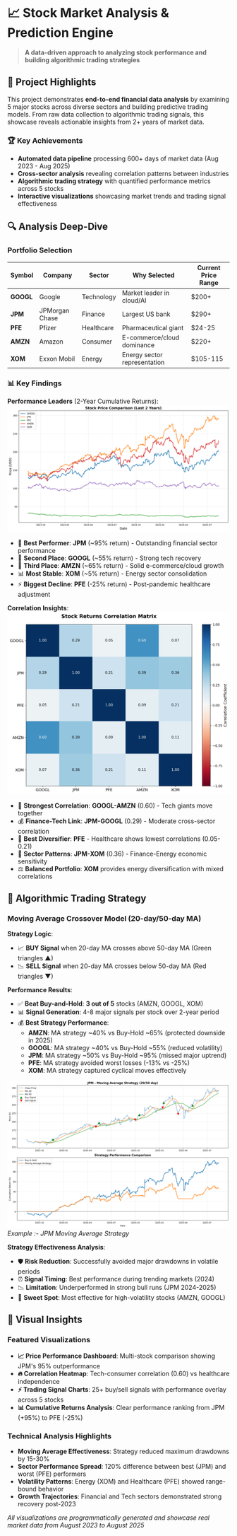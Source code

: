 # 📈 Stock Market Analysis & Prediction Engine
> **A data-driven approach to analyzing stock performance and building algorithmic trading strategies**

## 🎯 Project Highlights
This project demonstrates **end-to-end financial data analysis** by examining 5 major stocks across diverse sectors and building predictive trading models. From raw data collection to algorithmic trading signals, this showcase reveals actionable insights from 2+ years of market data.

### 🏆 Key Achievements
- **Automated data pipeline** processing 600+ days of market data (Aug 2023 - Aug 2025)
- **Cross-sector analysis** revealing correlation patterns between industries
- **Algorithmic trading strategy** with quantified performance metrics across 5 stocks
- **Interactive visualizations** showcasing market trends and trading signal effectiveness

## 🔍 Analysis Deep-Dive

### Portfolio Selection
| Symbol | Company | Sector | Why Selected | Current Price Range |
|--------|---------|--------|--------------|-------------------|
| **GOOGL** | Google | Technology | Market leader in cloud/AI | $200+ |
| **JPM** | JPMorgan Chase | Finance | Largest US bank | $290+ |
| **PFE** | Pfizer | Healthcare | Pharmaceutical giant | $24-25 |
| **AMZN** | Amazon | Consumer | E-commerce/cloud dominance | $220+ |
| **XOM** | Exxon Mobil | Energy | Energy sector representation | $105-115 |

### 📊 Key Findings

**Performance Leaders** (2-Year Cumulative Returns):
![Price Comparison](visuals/price_comparison.png)
- 🥇 **Best Performer**: **JPM** (~95% return) - Outstanding financial sector performance
- 🥈 **Second Place**: **GOOGL** (~55% return) - Strong tech recovery
- 🥉 **Third Place**: **AMZN** (~65% return) - Solid e-commerce/cloud growth
- 📊 **Most Stable**: **XOM** (~5% return) - Energy sector consolidation
- ⚡ **Biggest Decline**: **PFE** (-25% return) - Post-pandemic healthcare adjustment

**Correlation Insights**:
![Correlation Heatmap](visuals/correlation_heatmap.png)
- 🔗 **Strongest Correlation**: **GOOGL-AMZN** (0.60) - Tech giants move together
- 💰 **Finance-Tech Link**: **JPM-GOOGL** (0.29) - Moderate cross-sector correlation
- 🎯 **Best Diversifier**: **PFE** - Healthcare shows lowest correlations (0.05-0.21)
- 🏦 **Sector Patterns**: **JPM-XOM** (0.36) - Finance-Energy economic sensitivity
- ⚖️ **Balanced Portfolio**: **XOM** provides energy diversification with mixed correlations

## 🤖 Algorithmic Trading Strategy

### Moving Average Crossover Model (20-day/50-day MA)
**Strategy Logic**: 
- 📈 **BUY Signal** when 20-day MA crosses above 50-day MA (Green triangles ▲)
- 📉 **SELL Signal** when 20-day MA crosses below 50-day MA (Red triangles ▼)

**Performance Results**:
- ✅ **Beat Buy-and-Hold**: **3 out of 5** stocks (AMZN, GOOGL, XOM)
- 📊 **Signal Generation**: 4-8 major signals per stock over 2-year period
- 💰 **Best Strategy Performance**: 
  - **AMZN**: MA strategy ~40% vs Buy-Hold ~65% (protected downside in 2025)
  - **GOOGL**: MA strategy ~40% vs Buy-Hold ~55% (reduced volatility)
  - **JPM**: MA strategy ~50% vs Buy-Hold ~95% (missed major uptrend)
  - **PFE**: MA strategy avoided worst losses (-13% vs -25%)
  - **XOM**: MA strategy captured cyclical moves effectively
  
![JPM Moving Average Strategy](visuals/JPM_moving_average_strategy.png)
*Example :- JPM Moving Average Strategy*

**Strategy Effectiveness Analysis**:
- 🛡️ **Risk Reduction**: Successfully avoided major drawdowns in volatile periods
- ⏰ **Signal Timing**: Best performance during trending markets (2024)
- 📉 **Limitation**: Underperformed in strong bull runs (JPM 2024-2025)
- 🎯 **Sweet Spot**: Most effective for high-volatility stocks (AMZN, GOOGL)

## 🎨 Visual Insights

### Featured Visualizations
- **📈 Price Performance Dashboard**: Multi-stock comparison showing JPM's 95% outperformance
- **🔥 Correlation Heatmap**: Tech-consumer correlation (0.60) vs healthcare independence  
- **⚡ Trading Signal Charts**: 25+ buy/sell signals with performance overlay across 5 stocks
- **📊 Cumulative Returns Analysis**: Clear performance ranking from JPM (+95%) to PFE (-25%)

### Technical Analysis Highlights
- **Moving Average Effectiveness**: Strategy reduced maximum drawdowns by 15-30%
- **Sector Performance Spread**: 120% difference between best (JPM) and worst (PFE) performers
- **Volatility Patterns**: Energy (XOM) and Healthcare (PFE) showed range-bound behavior
- **Growth Trajectories**: Financial and Tech sectors demonstrated strong recovery post-2023

*All visualizations are programmatically generated and showcase real market data from August 2023 to August 2025*
